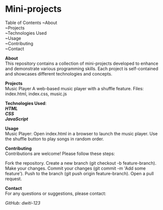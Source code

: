 # Mini-projects
Table of Contents
~About<br>
~Projects<br>
~Technologies Used<br>
~Usage<br>
~Contributing<br>
~Contact<br>

**About**<br>
This repository contains a collection of mini-projects developed to enhance and demonstrate various programming skills. Each project is self-contained and showcases different technologies and concepts.<br>

**Projects**<br>
Music Player
A web-based music player with a shuffle feature.
Files: index.html, index.css, music.js<br>

**Technologies Used**:<br>
***HTML***<br>
***CSS***<br>
***JavaScript***<br>

**Usage**<br>
Music Player:
Open index.html in a browser to launch the music player.
Use the shuffle button to play songs in random order.<br>

**Contributing**<br>
Contributions are welcome! Please follow these steps:

Fork the repository.
Create a new branch (git checkout -b feature-branch).
Make your changes.
Commit your changes (git commit -m 'Add some feature').
Push to the branch (git push origin feature-branch).
Open a pull request.<br>

**Contact**<br>
For any questions or suggestions, please contact:

*GitHub: dwiti-123*
